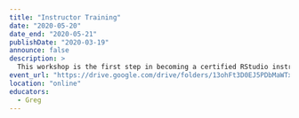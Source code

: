 ```yaml
---
title: "Instructor Training"
date: "2020-05-20"
date_end: "2020-05-21"
publishDate: "2020-03-19"
announce: false
description: >
  This workshop is the first step in becoming a certified RStudio instructor. It is run online for four hours on each of two days at a time suitable for participants in Europe, the Middle East, and Africa. Please [contact us](mailto:greg.wilson@rstudio.com) if you wish to take part.
event_url: "https://drive.google.com/drive/folders/13ohFt3D0EJ5PDbMaWTxnHH-hwA7G0IvY"
location: "online"
educators:
  - Greg
---
```

